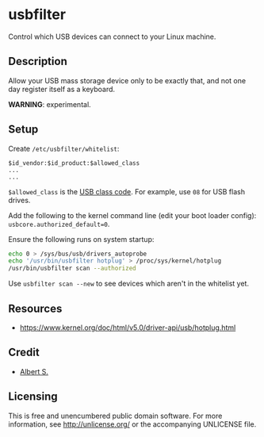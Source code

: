 # usbfilter

Control which USB devices can connect to your Linux machine.

## Description

Allow your USB mass storage device only to be exactly that, and not one
day register itself as a keyboard.

**WARNING**: experimental.

## Setup

Create `/etc/usbfilter/whitelist`:

```
$id_vendor:$id_product:$allowed_class
...
...
```

`$allowed_class` is the [USB class code][USB class code]. For example,
use `08` for USB flash drives.

Add the following to the kernel command line (edit your boot loader
config): `usbcore.authorized_default=0`.

Ensure the following runs on system startup:

```sh
echo 0 > /sys/bus/usb/drivers_autoprobe
echo '/usr/bin/usbfilter hotplug' > /proc/sys/kernel/hotplug
/usr/bin/usbfilter scan --authorized
```

Use `usbfilter scan --new` to see devices which aren't in the whitelist
yet.

## Resources

- https://www.kernel.org/doc/html/v5.0/driver-api/usb/hotplug.html

## Credit

- [Albert S.](https://quitesimple.org/page/index)

## Licensing

This is free and unencumbered public domain software. For more
information, see http://unlicense.org/ or the accompanying UNLICENSE file.

[USB class code]: https://www.usb.org/defined-class-codes
